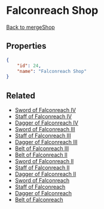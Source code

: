 # Falconreach Shop

<no description available>

[Back to mergeShop](../merge-shops.md)

## Properties

```json
{
    "id": 24,
    "name": "Falconreach Shop"
}
```

## Related

- [Sword of Falconreach IV](../items/773-sword-of-falconreach-iv.md)
- [Staff of Falconreach IV](../items/774-staff-of-falconreach-iv.md)
- [Dagger of Falconreach IV](../items/775-dagger-of-falconreach-iv.md)
- [Sword of Falconreach III](../items/770-sword-of-falconreach-iii.md)
- [Staff of Falconreach III](../items/771-staff-of-falconreach-iii.md)
- [Dagger of Falconreach III](../items/772-dagger-of-falconreach-iii.md)
- [Belt of Falconreach III](../items/778-belt-of-falconreach-iii.md)
- [Belt of Falconreach II](../items/777-belt-of-falconreach-ii.md)
- [Sword of Falconreach II](../items/767-sword-of-falconreach-ii.md)
- [Staff of Falconreach II](../items/768-staff-of-falconreach-ii.md)
- [Dagger of Falconreach II](../items/769-dagger-of-falconreach-ii.md)
- [Sword of Falconreach](../items/766-sword-of-falconreach.md)
- [Staff of Falconreach](../items/765-staff-of-falconreach.md)
- [Dagger of Falconreach](../items/764-dagger-of-falconreach.md)
- [Belt of Falconreach](../items/776-belt-of-falconreach.md)

